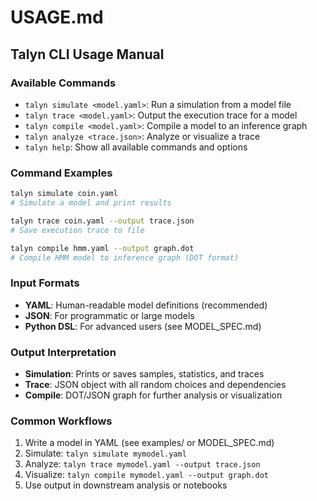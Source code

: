 # USAGE.md

## Talyn CLI Usage Manual

### Available Commands
- `talyn simulate <model.yaml>`: Run a simulation from a model file
- `talyn trace <model.yaml>`: Output the execution trace for a model
- `talyn compile <model.yaml>`: Compile a model to an inference graph
- `talyn analyze <trace.json>`: Analyze or visualize a trace
- `talyn help`: Show all available commands and options

### Command Examples
```bash
talyn simulate coin.yaml
# Simulate a model and print results

talyn trace coin.yaml --output trace.json
# Save execution trace to file

talyn compile hmm.yaml --output graph.dot
# Compile HMM model to inference graph (DOT format)
```

### Input Formats
- **YAML**: Human-readable model definitions (recommended)
- **JSON**: For programmatic or large models
- **Python DSL**: For advanced users (see MODEL_SPEC.md)

### Output Interpretation
- **Simulation**: Prints or saves samples, statistics, and traces
- **Trace**: JSON object with all random choices and dependencies
- **Compile**: DOT/JSON graph for further analysis or visualization

### Common Workflows
1. Write a model in YAML (see examples/ or MODEL_SPEC.md)
2. Simulate: `talyn simulate mymodel.yaml`
3. Analyze: `talyn trace mymodel.yaml --output trace.json`
4. Visualize: `talyn compile mymodel.yaml --output graph.dot`
5. Use output in downstream analysis or notebooks
